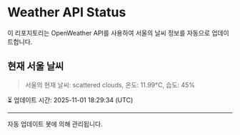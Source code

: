
# Weather API Status

이 리포지토리는 OpenWeather API를 사용하여 서울의 날씨 정보를 자동으로 업데이트합니다.

## 현재 서울 날씨
> 서울의 현재 날씨: scattered clouds, 온도: 11.99°C, 습도: 45%

⏳ 업데이트 시간: 2025-11-01 18:29:34 (UTC)

---
자동 업데이트 봇에 의해 관리됩니다.
